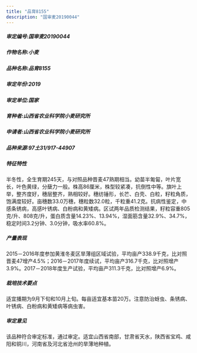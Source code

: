 ```yaml
---
title: "品育8155"
description: "国审麦20190044"
---
```

##### 审定编号:国审麦20190044

##### 作物名称:小麦

##### 品种名称:品育8155

##### 审定年份:2019

##### 审定单位:国家

##### 育种者:山西省农业科学院小麦研究所

##### 申请者:山西省农业科学院小麦研究所

##### 品种来源:97土31/917-44907

##### 特征特性
半冬性，全生育期245天，与对照品种晋麦47熟期相当。幼苗半匍匐，叶片宽长，叶色黄绿，分蘖力一般。株高86厘米，株型较紧凑，抗倒性中等。旗叶上举，整齐度好，穗层整齐，熟相较好。穗纺锤形，长芒、白壳、白粒，籽粒角质，饱满度较好。亩穗数33.0万穗，穗粒数32.0粒，千粒重41.2克。抗病性鉴定，中感条锈病，高感叶锈病、白粉病和黄矮病。区试两年品质检测结果，籽粒容重805克/升、808克/升，蛋白质含量14.23%、13.94%，湿面筋含量32.9%、34.7%，稳定时间3.2分钟、3.0分钟，吸水率60.8%。

##### 产量表现
2015－2016年度参加黄淮冬麦区旱薄组区域试验，平均亩产338.9千克，比对照晋麦47增产4.5%；2016－2017年度续试，平均亩产316.7千克，比对照增产3.9%。2017－2018年度生产试验，平均亩产311.3千克，比对照增产6.9%。

##### 栽培技术要点
适宜播期为9月下旬和10月上旬。每亩适宜基本苗20万。注意防治蚜虫、条锈病、叶锈病、白粉病和黄矮病等病虫害。

##### 审定意见
该品种符合审定标准，通过审定。适宜山西省南部，甘肃省天水，陕西省宝鸡、咸阳和铜川，河南省及河北省沧州的旱薄地种植。
